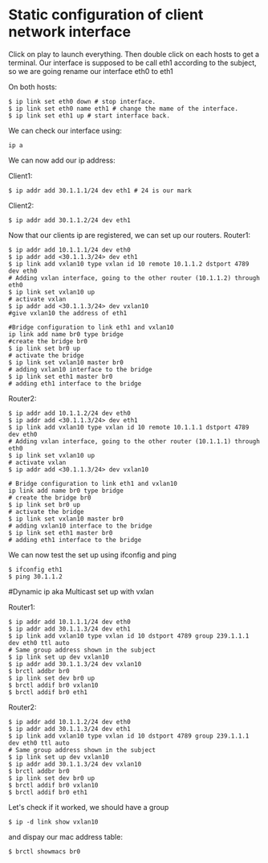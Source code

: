# Static configuration of client network interface

Click on play to launch everything. Then double click on each hosts to get a terminal.
Our interface is supposed to be call eth1 according to the subject, so we are going rename our interface eth0 to eth1

On both hosts:
```
$ ip link set eth0 down # stop interface.
$ ip link set eth0 name eth1 # change the mame of the interface.
$ ip link set eth1 up # start interface back.
```
We can check our interface using:
```
ip a
```
We can now add our ip address:

Client1:
```
$ ip addr add 30.1.1.1/24 dev eth1 # 24 is our mark
``` 
Client2:
```
$ ip addr add 30.1.1.2/24 dev eth1
``` 

Now that our clients ip are registered, we can set up our routers.
Router1:
```
$ ip addr add 10.1.1.1/24 dev eth0
$ ip addr add <30.1.1.3/24> dev eth1
$ ip link add vxlan10 type vxlan id 10 remote 10.1.1.2 dstport 4789 dev eth0
# Adding vxlan interface, going to the other router (10.1.1.2) through eth0
$ ip link set vxlan10 up
# activate vxlan 
$ ip addr add <30.1.1.3/24> dev vxlan10
#give vxlan10 the address of eth1

#Bridge configuration to link eth1 and vxlan10
ip link add name br0 type bridge
#create the bridge br0 
$ ip link set br0 up
# activate the bridge
$ ip link set vxlan10 master br0
# adding vxlan10 interface to the bridge
$ ip link set eth1 master br0
# adding eth1 interface to the bridge
```
Router2:
```
$ ip addr add 10.1.1.2/24 dev eth0
$ ip addr add <30.1.1.3/24> dev eth1
$ ip link add vxlan10 type vxlan id 10 remote 10.1.1.1 dstport 4789 dev eth0
# Adding vxlan interface, going to the other router (10.1.1.1) through eth0
$ ip link set vxlan10 up
# activate vxlan 
$ ip addr add <30.1.1.3/24> dev vxlan10

# Bridge configuration to link eth1 and vxlan10
ip link add name br0 type bridge
# create the bridge br0 
$ ip link set br0 up
# activate the bridge
$ ip link set vxlan10 master br0
# adding vxlan10 interface to the bridge
$ ip link set eth1 master br0
# adding eth1 interface to the bridge
```

We can now test the set up using ifconfig and ping
```
$ ifconfig eth1
$ ping 30.1.1.2
```

#Dynamic ip aka Multicast set up with vxlan

Router1:
```
$ ip addr add 10.1.1.1/24 dev eth0
$ ip addr add 30.1.1.3/24 dev eth1
$ ip link add vxlan10 type vxlan id 10 dstport 4789 group 239.1.1.1 dev eth0 ttl auto
# Same group address shown in the subject
$ ip link set up dev vxlan10
$ ip addr add 30.1.1.3/24 dev vxlan10
$ brctl addbr br0
$ ip link set dev br0 up
$ brctl addif br0 vxlan10
$ brctl addif br0 eth1
```

Router2:
```
$ ip addr add 10.1.1.2/24 dev eth0
$ ip addr add 30.1.1.3/24 dev eth1
$ ip link add vxlan10 type vxlan id 10 dstport 4789 group 239.1.1.1 dev eth0 ttl auto
# Same group address shown in the subject
$ ip link set up dev vxlan10
$ ip addr add 30.1.1.3/24 dev vxlan10
$ brctl addbr br0
$ ip link set dev br0 up
$ brctl addif br0 vxlan10
$ brctl addif br0 eth1
```

Let's check if it worked, we should have a group

```
$ ip -d link show vxlan10
```

and dispay our mac address table:

```
$ brctl showmacs br0
```
